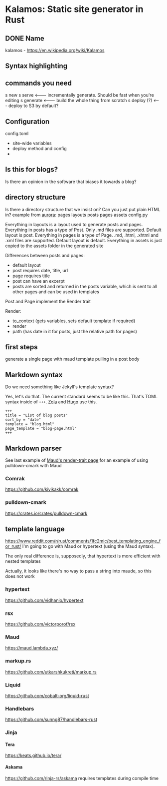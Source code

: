# Kalamos: Static site generator in Rust

## DONE Name
kalamos - https://en.wikipedia.org/wiki/Kalamos
## Syntax highlighting
## commands you need
s new
s serve <--- incrementally generate. Should be fast when you're editing
s generate <--- build the whole thing from scratch
s deploy (?) <--- deploy to S3 by default?
## Configuration
config.toml

- site-wide variables
- deploy method and config
-
## Is this for blogs?
Is there an opinion in the software that biases it towards a blog?
## directory structure
Is there a directory structure that we insist on?
Can you just put plain HTML in?
example from [aurora](https://github.com/capjamesg/aurora):
pages
  layouts
  posts
  pages
  assets
config.py

Everything in layouts is a layout used to generate posts and pages.
Everything in posts has a type of Post. Only .md files are supported. Default layout is post.
Everything in pages is a type of Page. .md, .html, .xhtml and .xml files are supported. Default layout is default.
Everything in assets is just copied to the assets folder in the generated site

Differences between posts and pages:
- default layout
- post requires date, title, url
- page requires title
- post can have an excerpt
- posts are sorted and returned in the posts variable, which is sent to all other pages and can be used in templates

Post and Page implement the Render trait

Render:
- to_context (gets variables, sets default template if required)
- render
- path (has date in it for posts, just the relative path for pages)

## first steps
generate a single page with maud template pulling in a post body
## Markdown syntax
Do we need something like Jekyll's template syntax?

Yes, let's do that. The current standard seems to be like this. That's TOML syntax inside of `+++`. [Zola](https://www.getzola.org/documentation/getting-started/overview/) and [Hugo](https://gohugo.io/getting-started/quick-start/) use this.

```
+++
title = "List of blog posts"
sort_by = "date"
template = "blog.html"
page_template = "blog-page.html"
+++
```
## Markdown parser
See last example of [Maud's render-trait page](https://maud.lambda.xyz/render-trait.html) for an example of using pulldown-cmark with Maud
### Comrak
https://github.com/kivikakk/comrak
### pulldown-cmark
https://crates.io/crates/pulldown-cmark
## template language
https://www.reddit.com/r/rust/comments/1fc2mic/best_templating_engine_for_rust/
I'm going to go with Maud or hypertext (using the Maud syntax).

The only real difference is, supposedly, that hypertext is more efficient with nested templates

Actually, it looks like there's no way to pass a string into maude, so this does not work
### hypertext
https://github.com/vidhanio/hypertext
### rsx
https://github.com/victorporof/rsx
### Maud
https://maud.lambda.xyz/
### markup.rs
https://github.com/utkarshkukreti/markup.rs
### Liquid
https://github.com/cobalt-org/liquid-rust
### Handlebars
https://github.com/sunng87/handlebars-rust
### Jinja
#### Tera
https://keats.github.io/tera/
#### Askama
https://github.com/rinja-rs/askama
requires templates during compile time


